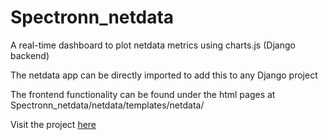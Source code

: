 # Spectronn_netdata
A real-time dashboard to plot netdata metrics using charts.js (Django backend)


The netdata app can be directly imported to add this to any Django project

The frontend functionality can be found under the html pages at Spectronn_netdata/netdata/templates/netdata/

Visit the project [here](http://www.virajgite.com/netdata)
